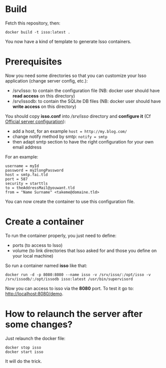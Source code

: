 # Build

Fetch this repository, then:

    docker build -t isso:latest .

You now have a kind of template to generate Isso containers.

# Prerequisites

Now you need some directories so that you can customize your Isso application (change server config, etc.): 

  * /srv/isso: to contain the configuration file (NB: docker user should have **read access** on this directory)
  * /srv/issodb: to contain the SQLite DB files (NB: docker user should have **write access** on this directory)

You should copy **isso.conf** into */srv/isso* directory and **configure it** (Cf [Official server configuration](http://posativ.org/isso/docs/configuration/server/)):

  * add a host, for an example `host = http://my.blog.com/`
  * change notify method by smtp: `notify = smtp`
  * then adapt smtp section to have the right configuration for your own email address

For an example:

    username = myId
    password = my2longPassword
    host = smtp.fai.tld
    port = 587
    security = starttls
    to = theAddressMail@youwant.tld
    from = "Name Surname" <takeme@domaine.tld>

You can now create the container to use this configuration file.

# Create a container

To run the container properly, you just need to define:

  * ports (to access to Isso)
  * volume (to link directories that Isso asked for and those you define on your local machine)

So run a container named **isso** like that: 

    docker run -d -p 8080:8080 --name isso -v /srv/isso/:/opt/isso -v /srv/issodb/:/opt/issodb isso:latest /usr/bin/supervisord

Now you can access to isso via the **8080** port. To test it go to: [http://localhost:8080/demo](http://localhost:8080/demo).

# How to relaunch the server after some changes?

Just relaunch the docker file:

    docker stop isso
    docker start isso

It will do the trick.
